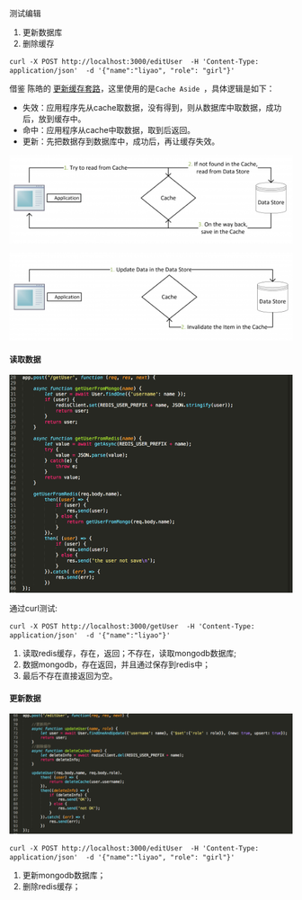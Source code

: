 测试编辑
1. 更新数据库
2. 删除缓存



```
curl -X POST http://localhost:3000/editUser  -H 'Content-Type: application/json'  -d '{"name":"liyao", "role": "girl"}'
```




借鉴	陈皓的 [更新缓存套路](https://coolshell.cn/articles/17416.html)，这里使用的是`Cache Aside `，具体逻辑是如下：

* 失效：应用程序先从cache取数据，没有得到，则从数据库中取数据，成功后，放到缓存中。
* 命中：应用程序从cache中取数据，取到后返回。
* 更新：先把数据存到数据库中，成功后，再让缓存失效。

![cache_aside1](../pictures/cache_aside1.png)

![cache_aside2](../pictures/cache_aside2.png)

#### 读取数据

![app1](../pictures/app1.png)

通过curl测试:
```
curl -X POST http://localhost:3000/getUser  -H 'Content-Type: application/json'  -d '{"name":"liyao"}'
```

1. 读取redis缓存，存在，返回；不存在，读取mongodb数据库;
2. 数据mongodb，存在返回，并且通过保存到redis中；
3. 最后不存在直接返回为空。

#### 更新数据

![app2](../pictures/app2.png)

```
curl -X POST http://localhost:3000/editUser  -H 'Content-Type: application/json'  -d '{"name":"liyao", "role": "girl"}'
```


1. 更新mongodb数据库；
2. 删除redis缓存；
